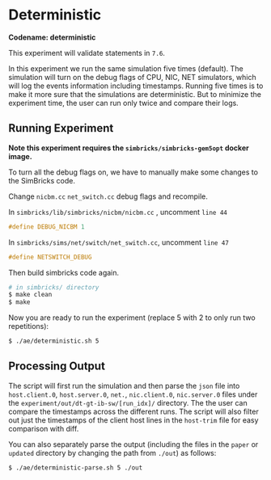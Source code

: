 # Deterministic

**Codename: deterministic**

This experiment will validate statements in `7.6`.

In this experiment we run the same simulation five times (default). The
simulation will turn on the debug flags of CPU, NIC, NET simulators, which will
log the events information including timestamps. Running five times is to make
it more sure that the simulations are deterministic. But to minimize the
experiment time, the user can run only twice and compare their logs.

## Running Experiment

**Note this experiment requires the `simbricks/simbricks-gem5opt` docker
image.**

To turn all the debug flags on, we have to manually make some changes to the
SimBricks code.

Change `nicbm.cc` `net_switch.cc` debug flags and recompile.

In `simbricks/lib/simbricks/nicbm/nicbm.cc` , uncomment `line 44` 

```cpp
#define DEBUG_NICBM 1
```

In `simbricks/sims/net/switch/net_switch.cc`, uncomment `line 47`

```cpp
#define NETSWITCH_DEBUG
```

Then build simbricks code again.

```bash
# in simbricks/ directory
$ make clean
$ make
```

Now you are ready to run the experiment (replace 5 with 2 to only run two
repetitions):

```bash
$ ./ae/deterministic.sh 5
```

## Processing Output

The script will first run the simulation and then parse the `json` file into
`host.client.0`, `host.server.0`, `net.`, `nic.client.0`, `nic.server.0` files
under the  `experiment/out/dt-gt-ib-sw/[run_idx]/` directory. The the user can
compare the timestamps across the different runs. The script will also filter
out just the timestamps of the client host lines in the `host-trim` file for
easy comparison with diff.

You can also separately parse the output (including the files in the `paper` or
`updated` directory by changing the path from `./out`) as follows:
```bash
$ ./ae/deterministic-parse.sh 5 ./out
```